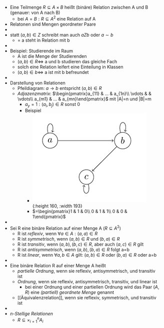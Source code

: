 - Eine Teilmenge $R\subseteq A\times B$ heißt (binäre) Relation zwischen A und B (genauer: von A nach B)
	- bei $A=B:R\subseteq A^2$ eine Relation auf A
- Relatonen sind Mengen geordneter Paare
-
- statt $(a,b)\in Z$ schreibt man auch $aZb$ oder $a\sim b$
	- = a steht in Relation mit b
-
- Beispiel: Studierende im Raum
	- A ist die Menge der Studierenden
	- $(a,b)\in R\Leftrightarrow$ a und b studieren das gleiche Fach
	- solch eine Relation leifert eine Einteilung in Klassen
	- $(a,b)\in b\Leftrightarrow$ a ist mit b befreundet
-
- Darstellung von Relationen
	- Pfeildiagram: $a\rightarrow b$ entspricht $(a,b)\in R$
	- *Adjazenzmatrix*: $\begin{pmatrix}a_{11} & ... & a_{1n}\\ \vdots &  & \vdots\\ a_{m1} & ... & a_{mn}\end{pmatrix}$ mit |A|=n und |B|=m
		- $a_{y}=1:(a_{i},b_{j})\in R$ sonst 0
		- Beispiel
			- ![image.png](../assets/image_1730292413093_0.png){:height 160, :width 193}
			- $=\begin{pmatrix}1 & 1 & 0\\ 0 & 1 & 1\\ 0 & 0 & 1\end{pmatrix}$
-
- Sei R eine binäre Relation auf einer Menge A ($R\subseteq A^2$)
	- R ist *reflexiv*, wenn $\forall a\in A:(a,a)\in R$
	- R ist *symmetrisch*, wenn $(a,b)\in R$ und $(b,a)\in R$
	- R ist *transitiv*, wenn $(a,b),(b,c)\in R$, aber auch $(a,c)\in R$ gilt
	- R ist *antisymmetrisch*, wenn $(a,b),(b,a)\in R$ folgt a=b
	- R ist *linear*, wenn $\forall a,b\in A$ gilt: $(a,b)\in R$ oder $(b,a)\in R$ oder a=b
-
- Eine binäre Relation R auf einer Menge A heißt
	- *partielle Ordnung*, wenn sie reflexiv, antisymmetrisch, und transitiv ist
	- *Ordnung*, wenn sie reflexiv, antisymmetrisch, transitiv, und linear ist
		- bei einer Ordnung und einer partiellen Ordnung wird das Paar $(A,R)$ eine *(partiell) geordnete Menge* genannt
	- [[Äquivalenzrelation]], wenn sie reflexiv, symmetrisch, und transitiv ist
-
- *n-Stellige Relationen*
	- $R\subseteq\times_{i=1}^{n}A_{i}$